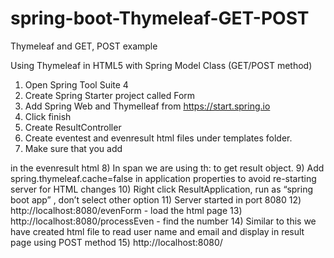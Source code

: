 # spring-boot-Thymeleaf-GET-POST
Thymeleaf and GET, POST example

Using Thymeleaf in HTML5 with Spring Model Class (GET/POST method)
1)	Open Spring Tool Suite 4
2)	Create Spring Starter project called Form
3)	Add Spring Web and Thymelleaf from https://start.spring.io
4)	Click finish
5)	Create ResultController
6)	Create eventest and evenresult html files under templates folder.
7)	Make sure that you add 
<html xmlns:th="http://www.thymeleaf.org"> in the evenresult html
8)	In span we are using th: to get result object.
9)	Add spring.thymeleaf.cache=false in application properties to avoid re-starting server for HTML changes
10)	Right click ResultApplication, run as “spring boot app” , don’t select other option
11)	Server started in port 8080
12)	http://localhost:8080/evenForm - load the html page
13)	http://localhost:8080/processEven - find the number 
14)	Similar to this we have created html file to read user name and email and display in result page using POST method
15)	http://localhost:8080/
